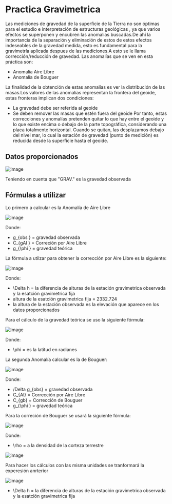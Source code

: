 # Practica Gravimetrica

Las mediciones de gravedad de la superficie de la Tierra no son óptimas para el estudio e interpretación de estructuras geológicas , ya que varios efectos se superponen y encubren las anomalias buscadas.De ahí la importancia de la separación y eliminación de estos de estos efectos indeseables de la gravedad medida, esto es fundamental para la gravimetría aplicada despues de las mediciones.A esto se le llama corrección/reducción de gravedad.
Las anomalías que se ven en esta práctica son:
- Anomalía Aire Libre
- Anomalía de Bouguer

La finalidad de la obtención de estas anomalías es ver la distribución de las masas.Los valores de las anomalías representan la frontera del geoide, estas fronteras implican dos
condiciones:
- La gravedad debe ser referida al geoide
-  Se deben remover las masas que estén fuera del geoide
Por tanto, estas correcciones y anomalías pretenden quitar lo que hay entre el geoide y lo que existe
encima o debajo de la parte topográfica, considerando una placa totalmente horizontal.
Cuando se quitan, las desplazamos debajo del nivel mar, lo cual la estación de gravedad (punto de
medición) es reducida desde la superficie hasta el geoide.

## Datos proporcionados

![image](https://user-images.githubusercontent.com/99137141/190489676-96e398df-dd4e-4ef2-98e8-c8e06a832637.png)

Teniendo en cuenta que "GRAV." es la gravedad observada 

## Fórmulas a utilizar 
 
 Lo primero a calcular es la Anomalía de Aire Libre
 
 ![image](https://user-images.githubusercontent.com/99137141/190489372-012a8d02-96a2-4a65-b166-1ebf3f5a14f6.png)

Donde:

- g_{obs } = gravedad observada 
- C_{gAl } = Correción por Aire Libre
- g_{\phi } = gravedad teórica

La fórmula a utilzar para obtener la corrección por Aire Libre es la siguiente:

![image](https://user-images.githubusercontent.com/99137141/190494905-360ec9e7-233f-42df-afac-3e278aae99fc.png)

Donde:
- \Delta h = la diferencia de alturas de la estación gravimetrica observada y la esatción gravimetrica fija
- altura de la esatción gravimetrica fija = 2332.724
- la altura de la estación observada es la elevación que aparece en los datos proporcionados

Para el cálculo de la gravedad teórica se uso la siguiente fórmula:

![image](https://user-images.githubusercontent.com/99137141/190496422-fdd1bd49-aeab-41ce-a3b8-e922953254f6.png)

Donde:
- \phi = es la latitud en radianes

La segunda Anomalía calcular es la de Bouguer:

![image](https://user-images.githubusercontent.com/99137141/190499680-ac0ce6ce-f7e8-4fc8-b6d7-2c28ab6875f6.png)

Donde:
- /Delta g_{obs} = gravedad observada
- C_{Al} = Corrección por Aire Libre
- C_{gb} = Corrección de Bouguer
- g_{\phi } = gravedad teórica

Para la correción de Bouguer se usará la siguiente fórmula:

![image](https://user-images.githubusercontent.com/99137141/190500821-67beb354-7057-4c80-b2f4-a07b4a29f784.png)

Donde:
- \rho = a la densidad de la corteza terrestre 

![image](https://user-images.githubusercontent.com/99137141/190501037-a0f9d05d-b407-4c66-a92e-f13296cc85e5.png)

Para hacer los cálculos con las misma unidades se tranformará la experesión anrterior

![image](https://user-images.githubusercontent.com/99137141/190501322-fa30592b-28bf-419c-a157-708947f18c79.png)

- \Delta h = la diferencia de alturas de la estación gravimetrica observada y la esatción gravimetrica fija

